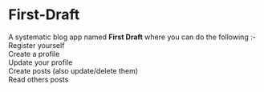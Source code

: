 # First-Draft

A systematic blog app named <b>First Draft</b> where you can do the following :-
<br>Register yourself
<br>Create a profile
<br>Update your profile 
<br>Create posts (also update/delete them)
<br>Read others posts
<br>
